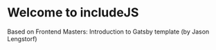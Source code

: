 # Welcome to includeJS

Based on Frontend Masters: Introduction to Gatsby template (by Jason Lengstorf)